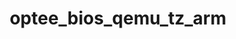 ---
parent_project: optee
permalink: /engineering/projects/optee/optee_bios_qemu_tz_arm/
project_link_name: optee_bios_qemu_tz_arm
project_stats: 'true'
project_url: https://github.com/linaro-swg/bios_qemu_tz_arm
title: optee_bios_qemu_tz_arm
image:
  featured: 'true'
  path: /assets/images/projects/op-tee.png
display: "false"
---